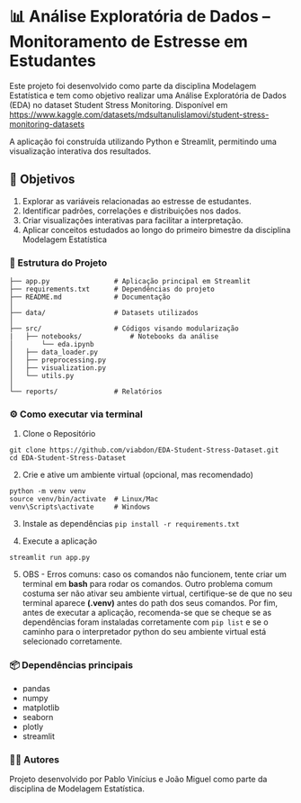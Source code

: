 # 📊 Análise Exploratória de Dados – Monitoramento de Estresse em Estudantes

Este projeto foi desenvolvido como parte da disciplina Modelagem Estatística e tem como objetivo realizar uma Análise Exploratória de Dados (EDA) no dataset Student Stress Monitoring. Disponível em https://www.kaggle.com/datasets/mdsultanulislamovi/student-stress-monitoring-datasets

A aplicação foi construída utilizando Python e Streamlit, permitindo uma visualização interativa dos resultados.

## 🎯 Objetivos

1. Explorar as variáveis relacionadas ao estresse de estudantes.
2. Identificar padrões, correlações e distribuições nos dados.
3. Criar visualizações interativas para facilitar a interpretação.
4. Aplicar conceitos estudados ao longo do primeiro bimestre da disciplina Modelagem Estatística

### 📂 Estrutura do Projeto
```
├── app.py                # Aplicação principal em Streamlit
├── requirements.txt      # Dependências do projeto
├── README.md             # Documentação
│
├── data/                 # Datasets utilizados
│
├── src/                  # Códigos visando modularização
|   ├── notebooks/            # Notebooks da análise 
│       └── eda.ipynb
│   ├── data_loader.py 
│   ├── preprocessing.py
│   ├── visualization.py
│   └── utils.py
│
└── reports/              # Relatórios
```

### ⚙️ Como executar via terminal

1. Clone o Repositório
```
git clone https://github.com/viabdon/EDA-Student-Stress-Dataset.git
cd EDA-Student-Stress-Dataset
```

2. Crie e ative um ambiente virtual (opcional, mas recomendado)
```
python -m venv venv
source venv/bin/activate  # Linux/Mac
venv\Scripts\activate     # Windows
```

3. Instale as dependências
``` pip install -r requirements.txt ```

4. Execute a aplicação
```
streamlit run app.py
```

5. OBS - Erros comuns: caso os comandos não funcionem, tente criar um terminal em **bash** para rodar os comandos. Outro problema comum costuma ser não ativar seu ambiente virtual, certifique-se de que no seu terminal aparece **(.venv)** antes do path dos seus comandos. Por fim, antes de executar a aplicação, recomenda-se que se cheque se as dependências foram instaladas corretamente com `pip list` e se o caminho para o interpretador python do seu ambiente virtual está selecionado corretamente.

### 📦 Dependências principais

- pandas
- numpy
- matplotlib
- seaborn
- plotly
- streamlit

### 👩‍🎓 Autores

Projeto desenvolvido por Pablo Vinícius e João Miguel como parte da disciplina de Modelagem Estatística.
